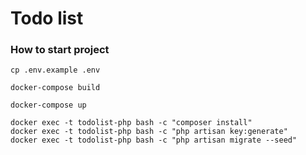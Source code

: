 # Todo list

### How to start project
```shell
cp .env.example .env

docker-compose build

docker-compose up

docker exec -t todolist-php bash -c "composer install"
docker exec -t todolist-php bash -c "php artisan key:generate"
docker exec -t todolist-php bash -c "php artisan migrate --seed"

```
